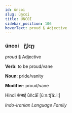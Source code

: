 ```yaml
---
id: üncoi
slug: üncoi
title: ÜNCOİ
sidebar_position: 106
hoverText: proud § Adjective
---
```


### üncoi&emsp;<span kind="abugida">ɽ̃ʄꞇɽɟ</span>

*proud* **§** Adjective

**Verb**: to be proud/vane

**Noun**: pride/vanity

**Modifier**: proud/vane

Hindi ऊंचाई ūñcāī [ũːn.t͡ʃäː.iː]

*Indo-Iranian Language Family*